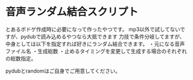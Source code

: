 # 音声ランダム結合スクリプト
とあるボドゲ作成時に必要になって作ったやつです。
mp3以外で試してないですが、pydubで読み込めるやつなら大抵できます
力技で条件分岐してますが、中身としては以下を指定すれば好きにランダム結合できます。
・元になる音声ファイル名
・生成総数
・止めるタイミングを変更して生成する場合のそれぞれの総数指定。

pydubとrandomはご自身でご用意してください。


